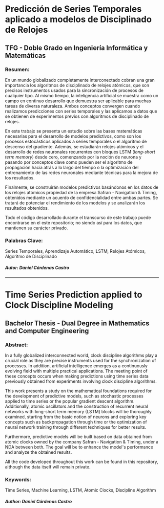 # Predicción de Series Temporales aplicado a modelos de Disciplinado de Relojes
## TFG - Doble Grado en Ingeniería Informática y Matemáticas

### Resumen:
En un mundo globalizado completamente interconectado cobran una gran importancia los algoritmos de disciplinado de relojes atómicos, que son precisos instrumentos usados para la sincronización de procesos de cualquier tipo. Al mismo tiempo, la inteligencia artificial se muestra como un campo en continuo desarrollo que demuestra ser aplicable para muchas tareas de diversa naturaleza. Ambos conceptos convergen cuando realizamos predicciones con series temporales y las aplicamos a datos que se obtienen de experimentos previos con algoritmos de disciplinado de relojes.

En este trabajo se presenta un estudio sobre las bases matemáticas necesarias para el desarrollo de modelos predictivos, como son los procesos estocásticos aplicados a series temporales o el algoritmo de descenso del gradiente. Además, se estudiarán relojes atómicos y el desarrollo de redes neuronales recurrentes con bloques LSTM (_long-short term memory_) desde cero, comenzando por la noción de neurona y pasando por conceptos clave como pueden ser el algoritmo de propagación hacia atrás a lo largo del tiempo o la optimización del entrenamiento de las redes neuronales mediante técnicas para la mejora de los resultados. 

Finalmente, se construirán modelos predictivos basándonos en los datos de los relojes atómicos propiedad de la empresa Safran - Navigation & Timing, obtenidos mediante un acuerdo de confidencialidad entre ambas partes. Se tratará de potenciar el rendimiento de los modelos y se analizarán los resultados obtenidos.

Todo el código desarrollado durante el transcurso de este trabajo puede encontrarse en el este repositorio; no siendo así para los datos, que mantienen su carácter privado.

### Palabras Clave:
Series Temporales, Aprendizaje Automático, LSTM, Relojes Atómicos, Algoritmo de Disciplinado


##### Autor: Daniel Cárdenas Castro
___



# Time Series Prediction applied to Clock Discipline Modeling
## Bachelor Thesis - Dual Degree in Mathematics and Computer Engineering

### Abstract:
In a fully globalized interconnected world, clock discipline algorithms play a crucial role as they are precise instruments used for the synchronization of processes. In addition, artificial intelligence emerges as a continuously evolving field with multiple practical applications. The meeting point of these concepts occurs when making predictions using time series data previously obtained from experiments involving clock discipline algorithms.

This work presents a study on the mathematical foundations required for the development of predictive models, such as stochastic processes applied to time series or the popular gradient descent algorithm. Additionally, atomic oscillators and the construction of recurrent neural networks with long-short term memory (LSTM) blocks will be thoroughly examined, starting from the basic notion of neurons and exploring key concepts such as backpropagation through time or the optimization of neural network training through different techniques for better results.

Furthermore, predictive models will be built based on data obtained from atomic clocks owned by the company Safran - Navigation & Timing, under a NDA between both. The goal will be to enhance the model's performance and analyze the obtained results.

All the code developed throughout this work can be found in this repository, although the data itself will remain private.

### Keywords:
Time Series, Machine Learning, LSTM, Atomic Clocks, Discipline Algorithm


##### Author: Daniel Cárdenas Castro

